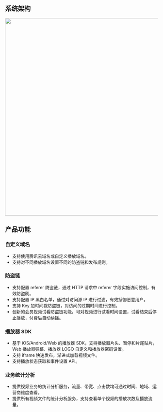 ## 系统架构
<img src="https://mc.qcloudimg.com/static/img/556de80b48183bb0b31ddbddfef18a40/image.png" width="650">

## 产品功能
### 自定义域名
- 支持使用腾讯云域名或自定义播放域名。
- 支持对不同播放域名设置不同的防盗链和发布规则。

### 防盗链
- 支持配置 referer 防盗链，通过 HTTP 请求中 referer 字段实施访问控制，有效防盗刷。
- 支持配置 IP 黑白名单，通过对访问源 IP 进行过滤，有效抵御恶意用户。
- 支持 Key 加时间戳防盗链，对访问的过期时间进行控制。
- 创新的会员视频试看防盗链功能，可对视频进行试看时间设置，试看结束后停止播放，付费后自动续播。

### 播放器 SDK
- 基于 iOS/Android/Web 的播放器 SDK，支持播放器片头、暂停和片尾贴片，Web 播放器弹幕、播放器 LOGO 自定义和播放器密码设置。
- 支持 iframe 快速发布，渐进式加载视频文件。
- 支持播放状态获取和事件设置 API。

### 业务统计分析
- 提供视频业务的统计分析服务，流量、带宽、点击数均可通过时间、地域、运营商维度查看。
- 提供所有视频文件的统计分析服务，支持查看单个视频的播放次数及播放流量。

